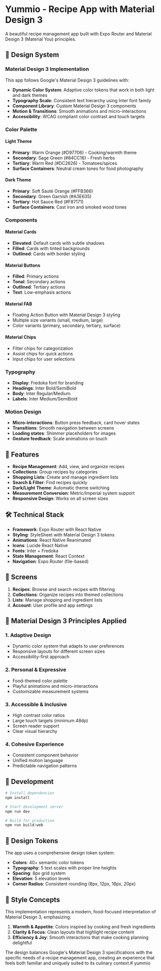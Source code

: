 # Yummio - Recipe App with Material Design 3

A beautiful recipe management app built with Expo Router and Material Design 3 (Material You) principles.

## 🎨 Design System

### Material Design 3 Implementation

This app follows Google's Material Design 3 guidelines with:

- **Dynamic Color System**: Adaptive color tokens that work in both light and dark themes
- **Typography Scale**: Consistent text hierarchy using Inter font family
- **Component Library**: Custom Material Design 3 components
- **Motion & Transitions**: Smooth animations and micro-interactions
- **Accessibility**: WCAG compliant color contrast and touch targets

### Color Palette

#### Light Theme
- **Primary**: Warm Orange (#D97706) - Cooking/warmth theme
- **Secondary**: Sage Green (#84CC16) - Fresh herbs
- **Tertiary**: Warm Red (#DC2626) - Tomatoes/spices
- **Surface Containers**: Neutral cream tones for food photography

#### Dark Theme
- **Primary**: Soft Sauté Orange (#FFB366)
- **Secondary**: Green Garnish (#A3E635)
- **Tertiary**: Hot Sauce Red (#F87171)
- **Surface Containers**: Cast iron and smoked wood tones

### Components

#### Material Cards
- **Elevated**: Default cards with subtle shadows
- **Filled**: Cards with tinted backgrounds
- **Outlined**: Cards with border styling

#### Material Buttons
- **Filled**: Primary actions
- **Tonal**: Secondary actions
- **Outlined**: Tertiary actions
- **Text**: Low-emphasis actions

#### Material FAB
- Floating Action Button with Material Design 3 styling
- Multiple size variants (small, medium, large)
- Color variants (primary, secondary, tertiary, surface)

#### Material Chips
- Filter chips for categorization
- Assist chips for quick actions
- Input chips for user selections

### Typography

- **Display**: Fredoka font for branding
- **Headings**: Inter Bold/SemiBold
- **Body**: Inter Regular/Medium
- **Labels**: Inter Medium/SemiBold

### Motion Design

- **Micro-interactions**: Button press feedback, card hover states
- **Transitions**: Smooth navigation between screens
- **Loading states**: Shimmer placeholders for images
- **Gesture feedback**: Scale animations on touch

## 🚀 Features

- **Recipe Management**: Add, view, and organize recipes
- **Collections**: Group recipes by categories
- **Shopping Lists**: Create and manage ingredient lists
- **Search & Filter**: Find recipes quickly
- **Dark/Light Theme**: Automatic theme switching
- **Measurement Conversion**: Metric/Imperial system support
- **Responsive Design**: Works on all screen sizes

## 🛠 Technical Stack

- **Framework**: Expo Router with React Native
- **Styling**: StyleSheet with Material Design 3 tokens
- **Animations**: React Native Reanimated
- **Icons**: Lucide React Native
- **Fonts**: Inter + Fredoka
- **State Management**: React Context
- **Navigation**: Expo Router (file-based)

## 📱 Screens

1. **Recipes**: Browse and search recipes with filtering
2. **Collections**: Organize recipes into themed collections
3. **Lists**: Manage shopping and ingredient lists
4. **Account**: User profile and app settings

## 🎯 Material Design 3 Principles Applied

### 1. **Adaptive Design**
- Dynamic color system that adapts to user preferences
- Responsive layouts for different screen sizes
- Accessibility-first approach

### 2. **Personal & Expressive**
- Food-themed color palette
- Playful animations and micro-interactions
- Customizable measurement systems

### 3. **Accessible & Inclusive**
- High contrast color ratios
- Large touch targets (minimum 48dp)
- Screen reader support
- Clear visual hierarchy

### 4. **Cohesive Experience**
- Consistent component behavior
- Unified motion language
- Predictable navigation patterns

## 🔧 Development

```bash
# Install dependencies
npm install

# Start development server
npm run dev

# Build for production
npm run build:web
```

## 📐 Design Tokens

The app uses a comprehensive design token system:

- **Colors**: 40+ semantic color tokens
- **Typography**: 5 text scales with proper line heights
- **Spacing**: 8px grid system
- **Elevation**: 5 elevation levels
- **Corner Radius**: Consistent rounding (8px, 12px, 16px, 20px)

## 🎨 Style Concepts

This implementation represents a modern, food-focused interpretation of Material Design 3, emphasizing:

1. **Warmth & Appetite**: Colors inspired by cooking and fresh ingredients
2. **Clarity & Focus**: Clean layouts that highlight recipe content
3. **Efficiency & Joy**: Smooth interactions that make cooking planning delightful

The design balances Google's Material Design 3 specifications with the specific needs of a recipe management app, creating an experience that feels both familiar and uniquely suited to its culinary context.#   y u m m i o  
 